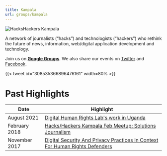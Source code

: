 ```yaml
---
title: Kampala
url: groups/kampala
---
```


![HacksHackers Kampala](https://github.com/hackshackers/hackshackers-hugo/blob/249c9f1828ba4f2a95ccbe6b518878e8dc20042c/content/content-images/group-images/kampala.jpeg)

A network of journalists (“hacks”) and technologists (“hackers”) who rethink the future of news, information, web/digital application development and technology.

Join us on **[Google Groups](https://groups.google.com/g/hackshackers-kampala)**. We also share our events on [Twitter](https://twitter.com/hackshackerskla?lang=en) and [Facebook](https://www.facebook.com/HacksHackersKampala).

{{< tweet id="308535366896476161" width=80% >}}

# Past Highlights

| **Date**  | **Highlight** |  
|-----------|---------------|  
| August 2021 | [Digital Human Rights Lab's work in Uganda](https://www.facebook.com/events/792309668125160/)
| February 2018 | [Hacks/Hackers Kampala Feb Meetup: Solutions Journalism](https://groups.google.com/g/hackshackers-kampala/c/nxRK3RbKEYE) |
| November 2017 | [Digital Security And Privacy Practices In Context For Human Rights Defenders](https://groups.google.com/g/hackshackers-kampala/c/JswwvxmjlFI) |   
